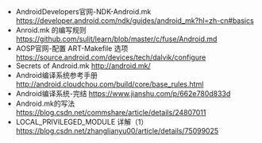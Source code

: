 - AndroidDevelopers官网-NDK-Android.mk https://developer.android.com/ndk/guides/android_mk?hl=zh-cn#basics
- Anroid.mk 的编写规则 https://github.com/sulit/learn/blob/master/c/fuse/Android.md
- AOSP官网-配置 ART-Makefile 选项  https://source.android.com/devices/tech/dalvik/configure
- Secrets of Android.mk http://android.mk/
- Android编译系统参考手册 http://android.cloudchou.com/build/core/base_rules.html
- Android编译系统-完结 https://www.jianshu.com/p/662e780d833d
- Android.mk的写法 https://blog.csdn.net/commshare/article/details/24807011
- LOCAL_PRIVILEGED_MODULE 详解（1） https://blog.csdn.net/zhanglianyu00/article/details/75099025
